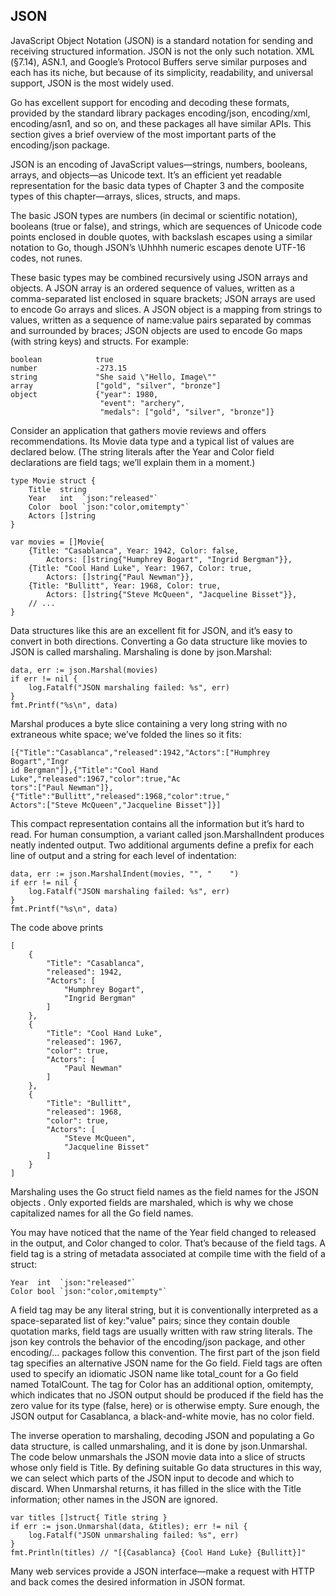 JSON
----

JavaScript Object Notation (JSON) is a standard notation for sending and receiving structured information. JSON is not the only such notation. XML (§7.14), ASN.1, and Google’s Protocol Buffers serve similar purposes and each has its niche, but because of its simplicity, readability, and universal support, JSON is the most widely used.

Go has excellent support for encoding and decoding these formats, provided by the standard library packages encoding/json, encoding/xml, encoding/asn1, and so on, and these packages all have similar APIs. This section gives a brief overview of the most important parts of the encoding/json package.

JSON is an encoding of JavaScript values—strings, numbers, booleans, arrays, and objects—as Unicode text. It’s an efficient yet readable representation for the basic data types of Chapter 3 and the composite types of this chapter—arrays, slices, structs, and maps.

The basic JSON types are numbers (in decimal or scientific notation), booleans (true or false), and strings, which are sequences of Unicode code points enclosed in double quotes, with backslash escapes using a similar notation to Go, though JSON’s \Uhhhh numeric escapes denote UTF-16 codes, not runes.

These basic types may be combined recursively using JSON arrays and objects. A JSON array is an ordered sequence of values, written as a comma-separated list enclosed in square brackets; JSON arrays are used to encode Go arrays and slices. A JSON object is a mapping from strings to values, written as a sequence of name:value pairs separated by commas and surrounded by braces; JSON objects are used to encode Go maps (with string keys) and structs. For example:

```
boolean            true
number             -273.15
string             "She said \"Hello, Image\""
array              ["gold", "silver", "bronze"]
object             {"year": 1980,
                    "event": "archery",
                    "medals": ["gold", "silver", "bronze"]}
````
Consider an application that gathers movie reviews and offers recommendations. Its Movie data type and a typical list of values are declared below. (The string literals after the Year and Color field declarations are field tags; we’ll explain them in a moment.)

````
type Movie struct {
    Title  string
    Year   int  `json:"released"`
    Color  bool `json:"color,omitempty"`
    Actors []string
}

var movies = []Movie{
    {Title: "Casablanca", Year: 1942, Color: false,
        Actors: []string{"Humphrey Bogart", "Ingrid Bergman"}},
    {Title: "Cool Hand Luke", Year: 1967, Color: true,
        Actors: []string{"Paul Newman"}},
    {Title: "Bullitt", Year: 1968, Color: true,
        Actors: []string{"Steve McQueen", "Jacqueline Bisset"}},
    // ...
}
````
Data structures like this are an excellent fit for JSON, and it’s easy to convert in both directions. Converting a Go data structure like movies to JSON is called marshaling. Marshaling is done by json.Marshal:

````
data, err := json.Marshal(movies)
if err != nil {
    log.Fatalf("JSON marshaling failed: %s", err)
}
fmt.Printf("%s\n", data)
````
Marshal produces a byte slice containing a very long string with no extraneous white space; we’ve folded the lines so it fits:

````
[{"Title":"Casablanca","released":1942,"Actors":["Humphrey Bogart","Ingr
id Bergman"]},{"Title":"Cool Hand Luke","released":1967,"color":true,"Ac
tors":["Paul Newman"]},{"Title":"Bullitt","released":1968,"color":true,"
Actors":["Steve McQueen","Jacqueline Bisset"]}]
````
This compact representation contains all the information but it’s hard to read. For human consumption, a variant called json.MarshalIndent produces neatly indented output. Two additional arguments define a prefix for each line of output and a string for each level of indentation:

````
data, err := json.MarshalIndent(movies, "", "    ")
if err != nil {
    log.Fatalf("JSON marshaling failed: %s", err)
}
fmt.Printf("%s\n", data)
````
The code above prints
````
[
    {
        "Title": "Casablanca",
        "released": 1942,
        "Actors": [
            "Humphrey Bogart",
            "Ingrid Bergman"
        ]
    },
    {
        "Title": "Cool Hand Luke",
        "released": 1967,
        "color": true,
        "Actors": [
            "Paul Newman"
        ]
    },
    {
        "Title": "Bullitt",
        "released": 1968,
        "color": true,
        "Actors": [
            "Steve McQueen",
            "Jacqueline Bisset"
        ]
    }
]
````
Marshaling uses the Go struct field names as the field names for the JSON objects . Only exported fields are marshaled, which is why we chose capitalized names for all the Go field names.

You may have noticed that the name of the Year field changed to released in the output, and Color changed to color. That’s because of the field tags. A field tag is a string of metadata associated at compile time with the field of a struct:

````
Year  int  `json:"released"`
Color bool `json:"color,omitempty"`
````
A field tag may be any literal string, but it is conventionally interpreted as a space-separated list of key:"value" pairs; since they contain double quotation marks, field tags are usually written with raw string literals. The json key controls the behavior of the encoding/json package, and other encoding/... packages follow this convention. The first part of the json field tag specifies an alternative JSON name for the Go field. Field tags are often used to specify an idiomatic JSON name like total_count for a Go field named TotalCount. The tag for Color has an additional option, omitempty, which indicates that no JSON output should be produced if the field has the zero value for its type (false, here) or is otherwise empty. Sure enough, the JSON output for Casablanca, a black-and-white movie, has no color field.

The inverse operation to marshaling, decoding JSON and populating a Go data structure, is called unmarshaling, and it is done by json.Unmarshal. The code below unmarshals the JSON movie data into a slice of structs whose only field is Title. By defining suitable Go data structures in this way, we can select which parts of the JSON input to decode and which to discard. When Unmarshal returns, it has filled in the slice with the Title information; other names in the JSON are ignored.

````
var titles []struct{ Title string }
if err := json.Unmarshal(data, &titles); err != nil {
    log.Fatalf("JSON unmarshaling failed: %s", err)
}
fmt.Println(titles) // "[{Casablanca} {Cool Hand Luke} {Bullitt}]"
````
Many web services provide a JSON interface—make a request with HTTP and back comes the desired information in JSON format.